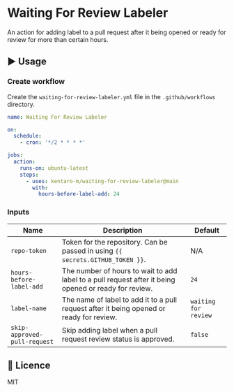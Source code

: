 # Waiting For Review Labeler
An action for adding label to a pull request after it being opened or ready for review for more than certain hours.

## :arrow_forward: Usage

### Create workflow
Create the `waiting-for-review-labeler.yml` file in the `.github/workflows` directory.

```yml
name: Waiting For Review Labeler

on:
  schedule:
    - cron: '*/2 * * * *'

jobs:
  action:
    runs-on: ubuntu-latest
    steps:
      - uses: kentaro-m/waiting-for-review-labeler@main
        with:
          hours-before-label-add: 24
```

### Inputs
| Name | Description | Default |
| - | - | - |
| `repo-token` | Token for the repository. Can be passed in using `{{ secrets.GITHUB_TOKEN }}`. | N/A |
| `hours-before-label-add` | The number of hours to wait to add label to a pull request after it being opened or ready for review. | `24` |
| `label-name` | The name of label to add it to a pull request after it being opened or ready for review. | `waiting for review` |
| `skip-approved-pull-request` | Skip adding label when a pull request review status is approved. | `false` |

## :memo: Licence
MIT